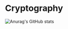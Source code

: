 # Cryptography
![Anurag's GitHub stats](https://github-readme-stats.vercel.app/api?username=anuraghazra&theme=vue_dark&show_icons=true)
